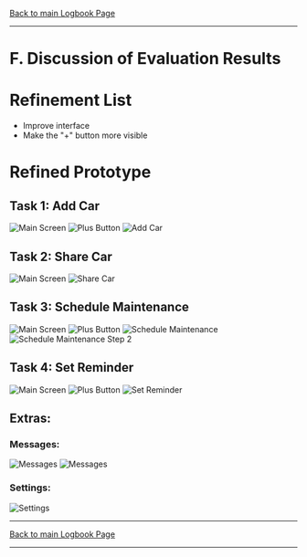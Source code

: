 [Back to main Logbook Page](../hci_logbook.md)

---

# F. Discussion of Evaluation Results


# Refinement List

- Improve interface
- Make the "+" button more visible

# Refined Prototype

## Task 1: Add Car
![Main Screen](./images/main.png)
![Plus Button](./images/plusButton.png)
![Add Car](./images/addCar.png)


## Task 2: Share Car
![Main Screen](./images/main.png)
![Share Car](./images/shareCar.png)


## Task 3: Schedule Maintenance
![Main Screen](./images/main.png)
![Plus Button](./images/plusButton.png)
![Schedule Maintenance](./images/scheduleMaintenance.png)
![Schedule Maintenance Step 2](./images/scheduleMaintenance2.png)


## Task 4: Set Reminder
![Main Screen](./images/main.png)
![Plus Button](./images/plusButton.png)
![Set Reminder](./images/setReminder.png)

## Extras:

### Messages:

![Messages](./images/chat.png)
![Messages](./images/chat1.png)

### Settings:

![Settings](./images/settings.png)

---
[Back to main Logbook Page](../hci_logbook.md)

---